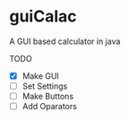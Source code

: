 # guiCalac
A GUI based calculator in java

TODO
 - [x] Make GUI
 - [ ] Set Settings
 - [ ] Make Buttons
 - [ ] Add Oparators
